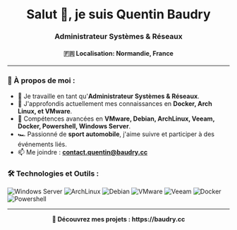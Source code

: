 <h1 align="center">Salut 👋, je suis Quentin Baudry</h1>
<h3 align="center">Administrateur Systèmes & Réseaux</h3>
<h4 align="center"> 🇫🇷 Localisation: Normandie, France</h4>

---

### 🤝 À propos de moi :

- 🔭 Je travaille en tant qu'**Administrateur Systèmes & Réseaux**.
- 🌱 J'approfondis actuellement mes connaissances en **Docker, Arch Linux, et VMware**.
- 💪 Compétences avancées en **VMware, Debian, ArchLinux, Veeam, Docker, Powershell, Windows Server**.
- 🏎️ Passionné de **sport automobile**, j'aime suivre et participer à des événements liés.
- 📫 Me joindre : **contact.quentin@baudry.cc**

### 🛠️ Technologies et Outils :

<p>
  <img src="https://img.shields.io/badge/Windows_Server-0078D6?style=for-the-badge&logo=windows&logoColor=white" alt="Windows Server" />
  <img src="https://img.shields.io/badge/ArchLinux-1793D1?style=for-the-badge&logo=archlinux&logoColor=white" alt="ArchLinux" />
  <img src="https://img.shields.io/badge/Debian-A81D33?style=for-the-badge&logo=debian&logoColor=white" alt="Debian" />
  <img src="https://img.shields.io/badge/VMware-607078?style=for-the-badge&logo=vmware&logoColor=white" alt="VMware" />
  <img src="https://img.shields.io/badge/Veeam-00B336?style=for-the-badge&logo=veeam&logoColor=white" alt="Veeam" />
  <img src="https://img.shields.io/badge/Docker-2496ED?style=for-the-badge&logo=docker&logoColor=white" alt="Docker" />
  <img src="https://img.shields.io/badge/Powershell-5391FE?style=for-the-badge&logo=powershell&logoBuffer=white" alt="Powershell" />

</p>

---

<p align="center">
  <b>🚀 Découvrez mes projets : https://baudry.cc</b>
</p>

